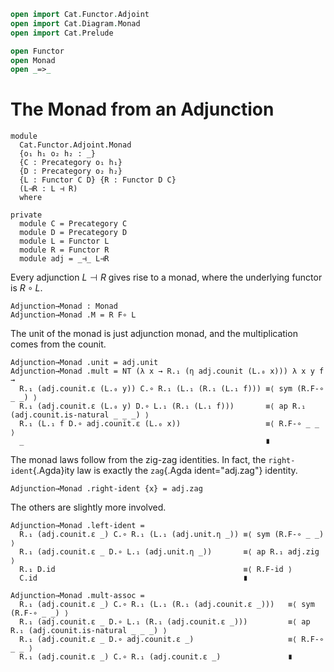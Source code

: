 ```agda
open import Cat.Functor.Adjoint
open import Cat.Diagram.Monad
open import Cat.Prelude

open Functor
open Monad
open _=>_
```

# The Monad from an Adjunction

```
module
  Cat.Functor.Adjoint.Monad
  {o₁ h₁ o₂ h₂ : _}
  {C : Precategory o₁ h₁}
  {D : Precategory o₂ h₂}
  {L : Functor C D} {R : Functor D C}
  (L⊣R : L ⊣ R)
  where

private
  module C = Precategory C
  module D = Precategory D
  module L = Functor L
  module R = Functor R
  module adj = _⊣_ L⊣R
```

Every adjunction $L \dashv R$ gives rise to a monad, where the
underlying functor is $R \circ L$.

```
Adjunction→Monad : Monad
Adjunction→Monad .M = R F∘ L
```

The unit of the monad is just adjunction monad, and the multiplication
comes from the counit.

```
Adjunction→Monad .unit = adj.unit
Adjunction→Monad .mult = NT (λ x → R.₁ (η adj.counit (L.₀ x))) λ x y f →
  R.₁ (adj.counit.ε (L.₀ y)) C.∘ R.₁ (L.₁ (R.₁ (L.₁ f))) ≡⟨ sym (R.F-∘ _ _) ⟩
  R.₁ (adj.counit.ε (L.₀ y) D.∘ L.₁ (R.₁ (L.₁ f)))       ≡⟨ ap R.₁ (adj.counit.is-natural _ _ _) ⟩
  R.₁ (L.₁ f D.∘ adj.counit.ε (L.₀ x))                   ≡⟨ R.F-∘ _ _ ⟩
  _                                                      ∎
```

The monad laws follow from the zig-zag identities. In fact, the
`right-ident`{.Agda}ity law is exactly the `zag`{.Agda ident="adj.zag"}
identity.

```
Adjunction→Monad .right-ident {x} = adj.zag
```

The others are slightly more involved.

```
Adjunction→Monad .left-ident =
  R.₁ (adj.counit.ε _) C.∘ R.₁ (L.₁ (adj.unit.η _)) ≡⟨ sym (R.F-∘ _ _) ⟩
  R.₁ (adj.counit.ε _ D.∘ L.₁ (adj.unit.η _))       ≡⟨ ap R.₁ adj.zig ⟩
  R.₁ D.id                                          ≡⟨ R.F-id ⟩
  C.id                                              ∎

Adjunction→Monad .mult-assoc =
  R.₁ (adj.counit.ε _) C.∘ R.₁ (L.₁ (R.₁ (adj.counit.ε _)))   ≡⟨ sym (R.F-∘ _ _) ⟩
  R.₁ (adj.counit.ε _ D.∘ L.₁ (R.₁ (adj.counit.ε _)))         ≡⟨ ap R.₁ (adj.counit.is-natural _ _ _) ⟩
  R.₁ (adj.counit.ε _ D.∘ adj.counit.ε _)                     ≡⟨ R.F-∘ _ _ ⟩
  R.₁ (adj.counit.ε _) C.∘ R.₁ (adj.counit.ε _)               ∎
```
